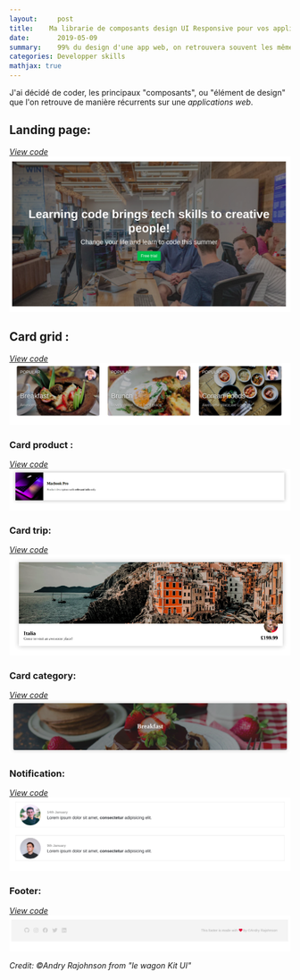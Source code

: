 ```yaml
---
layout:     post
title:    Ma librarie de composants design UI Responsive pour vos applications Web
date:       2019-05-09
summary:    99% du design d'une app web, on retrouvera souvent les mêmes composants, en voici quelques uns, que j'ai codé! 
categories: Developper skills
mathjax: true
---
```

J'ai décidé de coder, les principaux "composants", ou "élément de design" que l'on retrouve de manière récurrents sur une *applications web*.


## Landing page:
[*View code*](https://codepen.io/andryjohn/pen/EzVoWQ)
![Card](/images/landing-page.png)
## Card grid : 
[*View code*](https://codepen.io/andryjohn/pen/XwmPWR)
![Card](/images/Cards-design.png)

### Card product :
[*View code*](https://codepen.io/andryjohn/pen/XwmYqw)
![Card](/images/apple.png)

### Card trip: 
[*View code*](https://codepen.io/andryjohn/pen/XwmYqw)
![Card](/images/trip.png)

### Card category:
[*View code*](https://codepen.io/andryjohn/pen/XwmYqw)
![Card](/images/breakfast.png)

### Notification:
[*View code*](https://codepen.io/andryjohn/pen/XwmYqw)
![Card](/images/notification.png)

### Footer:
[*View code*](https://codepen.io/andryjohn/pen/XwmYqw)
![footer](/images/Footer.png)

 <footer><cite title="Workshop">Credit: ©Andry Rajohnson from "le wagon Kit UI"</cite></footer>


